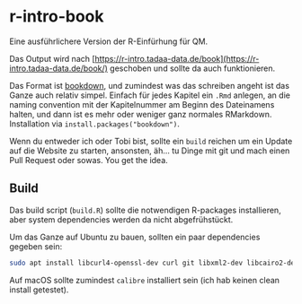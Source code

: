 # r-intro-book

Eine ausführlichere Version der R-Einfürhung für QM.

Das Output wird nach [https://r-intro.tadaa-data.de/book](https://r-intro.tadaa-data.de/book/) geschoben und sollte da auch funktionieren.

Das Format ist [bookdown](https://bookdown.org/yihui/bookdown/usage.html), und zumindest was das schreiben angeht ist das Ganze auch relativ simpel. Einfach für jedes Kapitel ein `.Rmd` anlegen, an die naming convention mit der Kapitelnummer am Beginn des Dateinamens halten, und dann ist es mehr oder weniger ganz normales RMarkdown.  
Installation via `install.packages("bookdown")`.  

Wenn du entweder ich oder Tobi bist, sollte ein `build` reichen um ein Update auf die Website zu starten, ansonsten, äh… tu Dinge mit git und mach einen Pull Request oder sowas. You get the idea.

## Build

Das build script (`build.R`) sollte die notwendigen R-packages installieren, aber system dependencies werden da nicht abgefrühstückt.

Um das Ganze auf Ubuntu zu bauen, sollten ein paar dependencies gegeben sein:

```bash
sudo apt install libcurl4-openssl-dev curl git libxml2-dev libcairo2-dev xvfb calibre
```

Auf macOS sollte zumindest `calibre` installiert sein (ich hab keinen clean install getestet).
